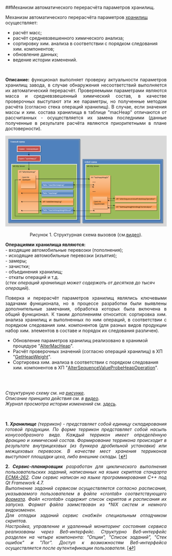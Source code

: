 ﻿##Механизм автоматического перерасчёта параметров хранилищ.

Механизм автоматического перерасчёта параметров [хранилищ](#user-content-note-1 "Перейти к сноске") осуществляет:
- расчёт масс;<br>
- расчёт средневзвешенного химического анализа;<br>
- сортировку хим. анализа в соответствии с порядком следования хим. компонентов;
- обновление данных;<br>
- ведение истории изменений.
<br>

<p align="justify">
<b>Описание:</b> функционал выполняет проверку актуальности параметров хранилищ завода, в случае обнаружения несоответствий выполняется их автоматический перерасчёт. Проверяемыми параметрами являются масса и средневзвешенный химический состав, в качестве проверочных выступают эти же параметры, но полученные методом расчёта (согласно стека операций хранилищ). В случае, если значения массы и хим. состава хранилища в таблице "macHeap" отличаются от рассчитанных - осуществляется их замена последними (данные полученные в результате расчёта являются приоритетными в плане достоверности).
</p>

![image1](https://raw.githubusercontent.com/M-Panteleev/Portfolio-2015/master/AlterMacHeap/Screenshots/AlterMacHeap.png "Структурная схема вызовов")
<p align="center">Рисунок 1. Структурная схема вызовов (см.<a href="https://github.com/M-Panteleev/Portfolio-2015/blob/master/AlterMacHeap/Screencasts/AlterMacHeap.mp4?raw=true" target="_blank" title= "Скачать">видео</a>).</p>
<b>Операциями хранилища являются:</b>
<br>
- входящие автомобильные перевозки (пополнения);<br>
- исходящие автомобильные перевозки (изъятия);<br>
- замеры;<br>
- зачистки;<br> 
- объединения хранилищ;<br>
- откаты операций и т.д.<br>
(<i>стек операций хранилища может содержать от десятков до тысяч операций</i>).<br>

<p align="justify">
Поверка и перерасчёт параметров хранилищ являлись ключевыми задачами функционала, но в процессе разработки были выявлены дополнительные замечания, обработка которых была включена в общий функционал. К таким дополнениям относится: сортировка хим. анализа хранилищ и выполненных по ним операций, в соответствии с порядком следования хим. компонентов (для разных видов продукции набор хим. элементов в составе и порядок их следования различен).
</p>

- Обновление параметров хранилищ реализовано в хранимой процедуре "<a href="https://github.com/M-Panteleev/Portfolio-2015/blob/master/AlterMacHeap/SQL/macHeap/AlterMacHeap.sql" target="_blank" title= "Открыть в новой вкдадке">AlterMacHeap</a>".
- Расчёт проверочных значений (согласно операций хранилищ) в ХП "<a href="https://github.com/M-Panteleev/Portfolio-2015/blob/master/AlterMacHeap/SQL/CommonObjects/GetHeapWeight.sql" target="_blank" title= "Открыть в новой вкдадке">GetHeapWeight</a>".
- Сортировка хим. анализа в соответствии с порядком следования хим. компонентов в ХП "<a href="https://github.com/M-Panteleev/Portfolio-2015/blob/master/AlterMacHeap/SQL/CommonObjects/AlterSequenceValueProbeHeapOperation.sql" target="_blank" title= "Открыть в новой вкдадке">AlterSequenceValueProbeHeapOperation</a>".
<br>
<br>

<i>Cтруктурную схему см. на <a href="https://raw.githubusercontent.com/M-Panteleev/Portfolio-2015/master/AlterMacHeap/Screenshots/AlterMacHeap.png" target="_blank" title= "Открыть в новой вкдадке">рисунке</a>.<br>
Описание принципа действия см. в <a href="https://github.com/M-Panteleev/Portfolio-2015/blob/master/AlterMacHeap/Screencasts/AlterMacHeap.mp4?raw=true" target="_blank" title= "Скачать">видео</a>.<br>
Журнал просмотра истории изменений см. <a href="https://github.com/M-Panteleev/Portfolio-2015/tree/master/AlterHeapLog" target="_blank" title= "Открыть в новой вкдадке">здесь</a>.</i><br>
<br>

<h2></h2>
<a id = note-1> </a>
<p align="justify"><b>1. <i>Хранилище</b> (террикон) - представляет собой единицу складирования готовой продукции. По форме террикон представляет собой насыпь конусообразного вида. Каждый террикон имеет определённую фракцию и химический состав. Формирование террикона происходит в результате внутрицеховых (из бункера дробильной установки) или межцеховых перевозок. В качестве мест хранения терриконов выступают площадки цеха, либо внешние склады.</i>
<a href="#start-of-content" title= "В начало страницы">[<b>↩</b>]</a><br>

<a id = note-2> </a>
<p align="justify"><b>2. <i>Сервис-планировщик</b> разработан для циклического выполнения пользовательских заданий, написанных на языке скриптов стандарта <a href="http://www.ecma-international.org/publications/files/ECMA-ST/Ecma-262.pdf" target="_blank" title= "Открыть в новом окне">ECMA-262</a>. Сам сервис написан на языке программирования C++ под Qt Framework 4.7.<br>
Выполнение заданий сервисом осуществляется согласно расписания, указываемого пользователем в файле «crontab» соответствующего <a href="https://ru.wikipedia.org/wiki/Cron" target="_blank" title= "Открыть в новом окне">формата</a>. Файл «crontab» содержит список скриптов и расписания их запуска. Формат файла заимствован из *NIX систем и немного видоизменен.<br>
Для отладки заданий сервис снабжён специальным отладчиком скриптов.<br>
Настройка, управление и удаленный мониторинг состояния сервиса реализованы через Веб-интерфейс. Структурно Веб-интерфейс разделен на четыре компонента: "Опции", "Список заданий", "Стек ошибок" и "Лог". Доступ к возможностям Веб-интерфейса осуществляется после аутентификации пользователя.</i>
<a href="#start-of-content" title= "В начало страницы ">[<b>↩</b>]</a><br>
</p>
